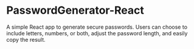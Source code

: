 # PasswordGenerator-React
A simple React app to generate secure passwords. Users can choose to include letters, numbers, or both, adjust the password length, and easily copy the result.
